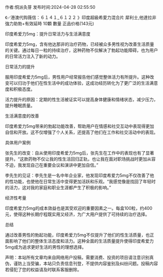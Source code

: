 <p>作者:恫派灸芽 发布时间:2024-04-28 02:55:50</p>
<p>《✅港澳代购薇信：６１４１_６１２２ 》印度超級希愛力混合片 犀利士,他達拉非 強力助勃+有效延時 10顆 數量 正品价格(143元) </p>
									<p>印度希爱力5mg：提升日常活力与生活满意度</p><p></p><p>印度希爱力5mg，含有他达那非的治疗药物，已经被众多男性视为改善生活质量的关键。通过每日一粒的持续治疗，这种药物不仅解决了勃起功能障碍，也为用户的日常活力注入了新的动力。</p><p></p><p>日常活力的提升</p><p></p><p>服用印度希爱力5mg后，男性用户经常报告他们感觉整体活力有所提升。这种改变可以归功于他们在性生活中的成功体验，这成功经历转化为了更广泛的生活满意度和积极态度。</p><p></p><p>活力提升的原因：定期的性生活被证实可以提高身体健康和情绪状态，减少压力，提升睡眠质量。</p><p>生活满意度的改善</p><p></p><p>印度希爱力5mg带来的勃起功能改善，帮助用户在情感和社交互动中表现得更加自信和开放。这不仅增强了个人关系，还提高了他们在工作和社交活动中的表现。</p><p></p><p>具体用户案例</p><p></p><p>张先生的改变：自从使用印度希爱力5mg后，张先生在工作中的表现也有了显著提升。“这款药物不仅让我的性生活回归正轨，也让我在面对职场挑战时更加从容不迫，我发现自己在重要会议和演讲中更加自信。”</p><p>李先生的见证：李先生是一名中年企业家，他发现印度希爱力5mg不仅改善了他的性功能，也使他在日常生活中变得更加活跃和乐观。“我感觉像是找回了年轻时的活力，这对我的家庭和职业生涯都产生了积极的影响。”</p><p></p><p>经济性考量</p><p></p><p>印度希爱力5mg的成本效益也是其受欢迎的重要因素之一。每盒100粒，约400元，使得这种长期疗程既实用又经济，为广大用户提供了可持续的治疗选择。</p><p></p><p>总结</p><p></p><p>通过改善男性的勃起功能，印度希爱力5mg不仅提升了他们的性生活质量，也正面影响了他们的整体生活态度和活力。这种全面的生活质量提升使得印度希爱力5mg成为追求更好生活的男性的理想选择。</p>				声明：本站所有文章均来自网络用户投稿，需要消费、投资的项目请注意识别真伪，谨防上当受骗，本站只负责信息刊登，不提供内容鉴别及纠纷问题。投稿内容若侵犯了您的权益请及时联系客服删除。				
